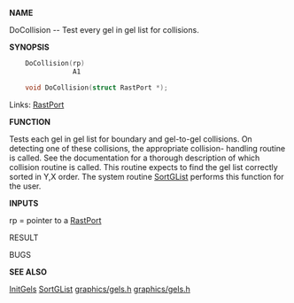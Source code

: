 
**NAME**

DoCollision -- Test every gel in gel list for collisions.

**SYNOPSIS**

```c
    DoCollision(rp)
                A1

    void DoCollision(struct RastPort *);

```
Links: [RastPort](_00AF) 

**FUNCTION**

Tests each gel in gel list for boundary and gel-to-gel collisions.
On detecting one of these collisions, the appropriate collision-
handling routine is called. See the documentation for a thorough
description of which collision routine is called. This routine
expects to find the gel list correctly sorted in Y,X order.
The system routine [SortGList](SortGList) performs this function for the user.

**INPUTS**

rp = pointer to a [RastPort](_00AF)

RESULT

BUGS

**SEE ALSO**

[InitGels](InitGels)  [SortGList](SortGList)  [graphics/gels.h](_00C3)  [graphics/gels.h](_00C3)
